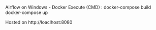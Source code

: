 Airflow on Windows - Docker
Execute (CMD) :
docker-compose build  
docker-compose up

Hosted on http://loaclhost:8080
